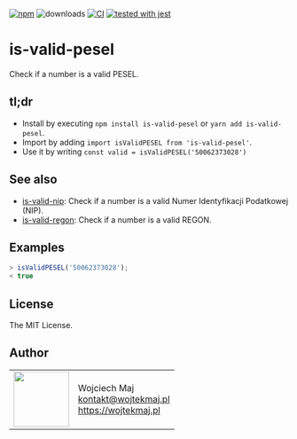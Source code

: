 [![npm](https://img.shields.io/npm/v/is-valid-pesel.svg)](https://www.npmjs.com/package/is-valid-pesel) ![downloads](https://img.shields.io/npm/dt/is-valid-pesel.svg) [![CI](https://github.com/wojtekmaj/is-valid-pesel/workflows/CI/badge.svg)](https://github.com/wojtekmaj/is-valid-pesel/actions) [![tested with jest](https://img.shields.io/badge/tested_with-jest-99424f.svg)](https://github.com/facebook/jest)

# is-valid-pesel
Check if a number is a valid PESEL.

## tl;dr
* Install by executing `npm install is-valid-pesel` or `yarn add is-valid-pesel`.
* Import by adding `import isValidPESEL from 'is-valid-pesel'`.
* Use it by writing `const valid = isValidPESEL('50062373028')`

## See also

* [is-valid-nip](https://github.com/wojtekmaj/is-valid-nip): Check if a number is a valid Numer Identyfikacji Podatkowej (NIP).
* [is-valid-regon](https://github.com/wojtekmaj/is-valid-regon): Check if a number is a valid REGON.

## Examples

```js
> isValidPESEL('50062373028');
< true
```

## License

The MIT License.

## Author

<table>
  <tr>
    <td>
      <img src="https://github.com/wojtekmaj.png?s=100" width="100">
    </td>
    <td>
      Wojciech Maj<br />
      <a href="mailto:kontakt@wojtekmaj.pl">kontakt@wojtekmaj.pl</a><br />
      <a href="https://wojtekmaj.pl">https://wojtekmaj.pl</a>
    </td>
  </tr>
</table>

